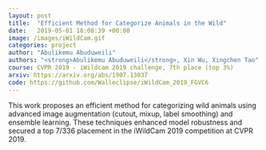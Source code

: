 ```yaml
---
layout: post
title:  "Efficient Method for Categorize Animals in the Wild"
date:   2019-05-01 18:08:39 +00:00
image: /images/iWildCam.gif
categories: project
author: "Abulikemu Abuduweili"
authors: "<strong>Abulikemu Abuduweili</strong>, Xin Wu, Xingchen Tao"
course: CVPR 2019 - iWildcam 2019 challenge, 7th place (top 3%)
arxiv: https://arxiv.org/abs/1907.13037 
code: https://github.com/Walleclipse/iWildCam_2019_FGVC6
---
```



This work proposes an efficient method for categorizing wild animals using advanced image augmentation (cutout, mixup, label smoothing) and ensemble learning. These techniques enhanced model robustness and secured a top 7/336 placement in the iWildCam 2019 competition at CVPR 2019.